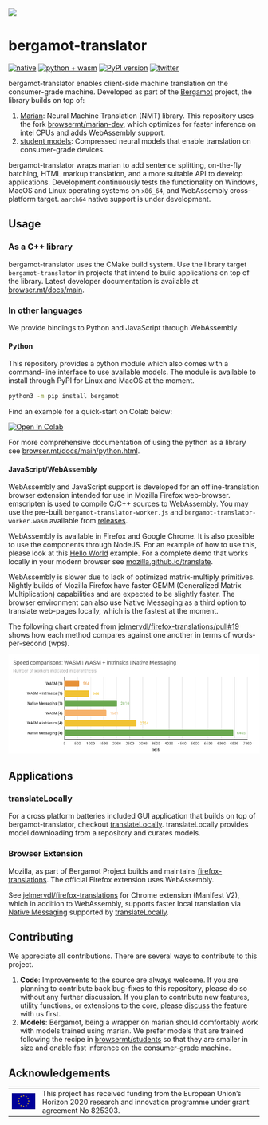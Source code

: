 <img src="https://browser.mt/images/about.jpg">

# bergamot-translator

[![native](https://github.com/browsermt/bergamot-translator/actions/workflows/native.yml/badge.svg)]()
[![python + wasm](https://github.com/browsermt/bergamot-translator/actions/workflows/build.yml/badge.svg)]()
[![PyPI version](https://badge.fury.io/py/bergamot.svg)](https://badge.fury.io/py/bergamot)
[![twitter](https://img.shields.io/twitter/url.svg?label=Follow%20@BergamotProject&style=social&url=http://twitter.com/BergamotProject)](https://twitter.com/BergamotProject)

bergamot-translator enables client-side machine translation on the
consumer-grade machine. Developed as part of the
[Bergamot](https://browser.mt/) project, the library builds on top of:

1. [Marian](https://marian-nmt.github.io/): Neural Machine Translation (NMT)
   library. This repository uses the fork
   [browsermt/marian-dev](https://github.com/browsermt/marian-dev), which
   optimizes for faster inference on intel CPUs and adds WebAssembly support.
2. [student models](https://github.com/browsermt/students): Compressed neural
   models that enable translation on consumer-grade devices.

bergamot-translator wraps marian to add sentence splitting, on-the-fly
batching, HTML markup translation, and a more suitable API to develop
applications. Development continuously tests the functionality on Windows,
MacOS and Linux operating systems on `x86_64`, and WebAssembly cross-platform
target. `aarch64` native support is under development.

## Usage

### As a C++ library

bergamot-translator uses the CMake build system. Use the library target
`bergamot-translator` in projects that intend to build applications on top of
the library. Latest developer documentation is available at
[browser.mt/docs/main](https://browser.mt/docs/main).

### In other languages

We provide bindings to Python and JavaScript through WebAssembly.

#### Python

This repository provides a python module which also comes with  a command-line
interface to use available models. The module is available to install through PyPI for Linux and MacOS at the moment.


```bash
python3 -m pip install bergamot
```

Find an example for a quick-start on Colab below:

[![Open In Colab](https://colab.research.google.com/assets/colab-badge.svg)](https://colab.research.google.com/drive/1AHpgewVJBFaupwAbZq0e6TdX6REx0Ul0)

For more comprehensive documentation of using the python as a library see
[browser.mt/docs/main/python.html](https://browser.mt/docs/main/python.html).

#### JavaScript/WebAssembly

WebAssembly and JavaScript support is developed for an offline-translation
browser extension intended for use in Mozilla Firefox web-browser. emscripten
is used to compile C/C++ sources to WebAssembly. You may use the pre-built
`bergamot-translator-worker.js` and `bergamot-translator-worker.wasm` available
from [releases](https://github.com/browsermt/bergamot-translator/releases).

WebAssembly is available in Firefox and Google Chrome. It is also possible to
use the components through NodeJS. For an example of how to use this, please look at
this [Hello World](./wasm/node-test.js) example.  For a complete demo that
works locally in your modern browser see
[mozilla.github.io/translate](https://mozilla.github.io/translate/).

WebAssembly is slower due to lack of optimized matrix-multiply primitives.
Nightly builds of Mozilla Firefox have faster GEMM (Generalized Matrix
Multiplication) capabilities and are expected to be slightly faster. 
The browser environment can also use Native Messaging as a third option to translate web-pages locally, which is the fastest at the moment. 

The
following chart created from
[jelmervdl/firefox-translations/pull#19](https://github.com/jelmervdl/firefox-translations/pull/19)
shows how each method compares against one another in terms of words-per-second
(wps).

<img src="./doc/bergamot-comparisons.png" width=800>

## Applications

### translateLocally

For a cross platform batteries included GUI application that builds on top of
bergamot-translator, checkout
[translateLocally](https://github.com/XapaJIaMnu/translateLocally).
translateLocally provides model downloading from a repository and curates
models. 

### Browser Extension

Mozilla, as part of Bergamot Project builds and maintains
[firefox-translations](https://github.com/mozilla/firefox-translations/). The
official Firefox extension uses WebAssembly.

See
[jelmervdl/firefox-translations](https://github.com/jelmervdl/firefox-translations/)
for Chrome extension (Manifest V2), which in addition to WebAssembly, supports
faster local translation via [Native
Messaging](https://developer.mozilla.org/en-US/docs/Mozilla/Add-ons/WebExtensions/Native_messaging)
supported by
[translateLocally](https://github.com/XapaJIaMnu/translateLocally).


## Contributing

We appreciate all contributions. There are several ways to contribute to this
project.

1. **Code**: Improvements to the source are always welcome. If you are planning to
   contribute back bug-fixes to this repository, please do so without any
   further discussion.  If you plan to contribute new features, utility functions,
   or extensions to the core, please
   [discuss](https://github.com/browsermt/bergamot-translator/discussions) the
   feature with us first.
2. **Models**: Bergamot, being a wrapper on marian should comfortably work with
   models trained using marian. We prefer models that are trained following the
   recipe in
   [browsermt/students](https://github.com/browsermt/students/tree/master/train-student)
   so that they are smaller in size and enable fast inference on the
   consumer-grade machine.

## Acknowledgements

<table>
<tr>
<td> <img src="./doc/eu-logo.png" width=120> </td>
<td> This project has received funding from the European Union’s Horizon 2020
research and innovation programme under grant agreement No 825303.  </td>
</tr>
</table>



